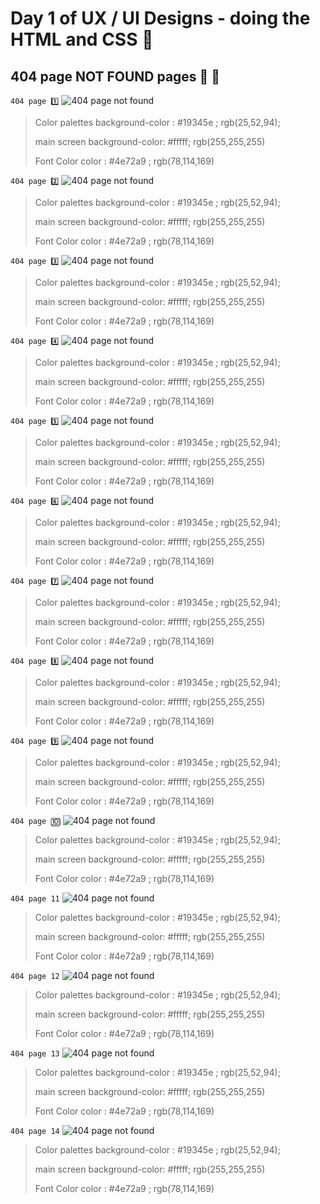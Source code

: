 # Day 1 of UX / UI Designs - doing the HTML and CSS 🎨

## 404 page NOT FOUND pages 🚫 🙅


`404 page 1️⃣`
<img src="./assets/not-found-1.png" alt="404 page not found" />

> Color palettes
> background-color : #19345e ;  rgb(25,52,94);
>  
> main screen
> background-color: #fffff; rgb(255,255,255)
> 
> Font Color
> color : #4e72a9 ;  rgb(78,114,169)




`404 page 2️⃣`
<img src="./assets/not-found-2.jpg" alt="404 page not found" />

> Color palettes
> background-color : #19345e ;  rgb(25,52,94);
>  
> main screen
> background-color: #fffff; rgb(255,255,255)
> 
> Font Color
> color : #4e72a9 ;  rgb(78,114,169)


`404 page 3️⃣`
<img src="./assets/not-found-3.jpg" alt="404 page not found" />

> Color palettes
> background-color : #19345e ;  rgb(25,52,94);
>  
> main screen
> background-color: #fffff; rgb(255,255,255)
> 
> Font Color
> color : #4e72a9 ;  rgb(78,114,169)


`404 page 4️⃣`
<img src="./assets/not-found-4.jpg" alt="404 page not found" />

> Color palettes
> background-color : #19345e ;  rgb(25,52,94);
>  
> main screen
> background-color: #fffff; rgb(255,255,255)
> 
> Font Color
> color : #4e72a9 ;  rgb(78,114,169)



`404 page 5️⃣`
<img src="./assets/not-found-5.jpg" alt="404 page not found" />

> Color palettes
> background-color : #19345e ;  rgb(25,52,94);
>  
> main screen
> background-color: #fffff; rgb(255,255,255)
> 
> Font Color
> color : #4e72a9 ;  rgb(78,114,169)




`404 page 6️⃣`
<img src="./assets/not-found-6.jpg" alt="404 page not found" />

> Color palettes
> background-color : #19345e ;  rgb(25,52,94);
>  
> main screen
> background-color: #fffff; rgb(255,255,255)
> 
> Font Color
> color : #4e72a9 ;  rgb(78,114,169)


`404 page 7️⃣`
<img src="./assets/not-found-7.jpg" alt="404 page not found" />

> Color palettes
> background-color : #19345e ;  rgb(25,52,94);
>  
> main screen
> background-color: #fffff; rgb(255,255,255)
> 
> Font Color
> color : #4e72a9 ;  rgb(78,114,169)




`404 page 8️⃣`
<img src="./assets/not-found-8.jpg" alt="404 page not found" />

> Color palettes
> background-color : #19345e ;  rgb(25,52,94);
>  
> main screen
> background-color: #fffff; rgb(255,255,255)
> 
> Font Color
> color : #4e72a9 ;  rgb(78,114,169)

`404 page 9️⃣`
<img src="./assets/not-found-9.jpg" alt="404 page not found" />

> Color palettes
> background-color : #19345e ;  rgb(25,52,94);
>  
> main screen
> background-color: #fffff; rgb(255,255,255)
> 
> Font Color
> color : #4e72a9 ;  rgb(78,114,169)




`404 page 🔟`
<img src="./assets/not-found-10.jpg" alt="404 page not found" />

> Color palettes
> background-color : #19345e ;  rgb(25,52,94);
>  
> main screen
> background-color: #fffff; rgb(255,255,255)
> 
> Font Color
> color : #4e72a9 ;  rgb(78,114,169)


`404 page 11`
<img src="./assets/not-found-11.jpg" alt="404 page not found" />

> Color palettes
> background-color : #19345e ;  rgb(25,52,94);
>  
> main screen
> background-color: #fffff; rgb(255,255,255)
> 
> Font Color
> color : #4e72a9 ;  rgb(78,114,169)




`404 page 12`
<img src="./assets/not-found-12.jpg" alt="404 page not found" />

> Color palettes
> background-color : #19345e ;  rgb(25,52,94);
>  
> main screen
> background-color: #fffff; rgb(255,255,255)
> 
> Font Color
> color : #4e72a9 ;  rgb(78,114,169)



`404 page 13`
<img src="./assets/not-found-13.jpg" alt="404 page not found" />

> Color palettes
> background-color : #19345e ;  rgb(25,52,94);
>  
> main screen
> background-color: #fffff; rgb(255,255,255)
> 
> Font Color
> color : #4e72a9 ;  rgb(78,114,169)




`404 page 14`
<img src="./assets/not-found-14.jpg" alt="404 page not found" />

> Color palettes
> background-color : #19345e ;  rgb(25,52,94);
>  
> main screen
> background-color: #fffff; rgb(255,255,255)
> 
> Font Color
> color : #4e72a9 ;  rgb(78,114,169)
































































